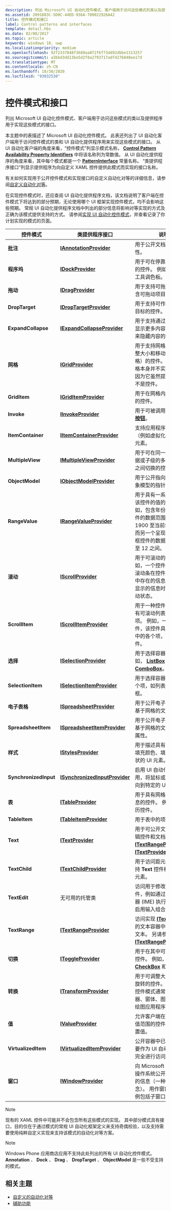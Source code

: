 ```yaml
---
description: 列出 Microsoft UI 自动化控件模式、客户端用于访问这些模式的类以及提供程序用于实现这些模式的接口。
ms.assetid: 2091883C-5D0C-44ED-936A-709022926A42
title: 控件模式和接口
label: Control patterns and interfaces
template: detail.hbs
ms.date: 02/08/2017
ms.topic: article
keywords: windows 10, uwp
ms.localizationpriority: medium
ms.openlocfilehash: 92f2337848f3689aa8f2f6f73dd92dbbe1313257
ms.sourcegitcommit: a3bbd3dd13be5d2f8a2793717adf4276840ee17d
ms.translationtype: MT
ms.contentlocale: zh-CN
ms.lasthandoff: 10/30/2020
ms.locfileid: "93032530"
---
```

# <a name="control-patterns-and-interfaces"></a>控件模式和接口  



列出 Microsoft UI 自动化控件模式、客户端用于访问这些模式的类以及提供程序用于实现这些模式的接口。

本主题中的表描述了 Microsoft UI 自动化控件模式。 此表还列出了 UI 自动化客户端用于访问控件模式的类和 UI 自动化提供程序用来实现这些模式的接口。 从 UI 自动化客户端的角度来看，“控件模式”列显示模式名称， [**Control Pattern Availability Property Identifiers**](/windows/desktop/WinAuto/uiauto-control-pattern-availability-propids) 中将该名称列为常数值。 从 UI 自动化提供程序的角度来看，其中每个模式都是一个 [**PatternInterface**](/uwp/api/Windows.UI.Xaml.Automation.Peers.PatternInterface) 常量名称。 “类提供程序接口”列显示提供程序为向自定义 XAML 控件提供此模式而实现的接口名称。

有关如何实现用于公开控件模式和实现接口的自定义自动化对等的详细信息，请参阅[自定义自动化对等](custom-automation-peers.md)。

在实现控件模式时，还应查阅 UI 自动化提供程序文档，该文档说明了客户端在控件模式下将达到的部分预期，无论使用哪个 UI 框架实现控件模式，均不会影响这些预期。 常规 UI 自动化提供程序文档中列出的部分信息将影响对等实现的方式及正确为该模式提供支持的方式。 请参阅[实现 UI 自动化控件模式](/windows/desktop/WinAuto/uiauto-implementinguiautocontrolpatterns)，并查看记录了你计划实现的模式的页面。

| 控件模式 | 类提供程序接口 | 说明 |
|-----------------|--------------------------|-------------|
| **批注** | [**IAnnotationProvider**](/uwp/api/Windows.UI.Xaml.Automation.Provider.IAnnotationProvider) | 用于公开文档注释的属性。 |
| **程序坞** | [**IDockProvider**](/uwp/api/Windows.UI.Xaml.Automation.Provider.IDockProvider) | 用于可在停靠容器中停靠的控件。 例如，工具栏或工具调色板。 |
| **拖动** | [**IDragProvider**](/uwp/api/Windows.UI.Xaml.Automation.Provider.IDragProvider) | 用于支持可拖动控件或包含可拖动项目的控件。 |
| **DropTarget** | [**IDropTargetProvider**](/uwp/api/Windows.UI.Xaml.Automation.Provider.IDropTargetProvider) | 用于支持可作为拖放操作目标的控件。 |
| **ExpandCollapse** | [**IExpandCollapseProvider**](/uwp/api/Windows.UI.Xaml.Automation.Provider.IExpandCollapseProvider) | 用于支持通过直观展开来显示更多内容并通过折叠来隐藏内容的控件。 |
| **网格** | [**IGridProvider**](/uwp/api/Windows.UI.Xaml.Automation.Provider.IGridProvider) | 用于支持网格功能（如调整大小和移动到指定单元格）的控件。 请注意，网格本身并不实现此模式，因为它虽然提供布局，却不是控件。 |
| **GridItem** | [**IGridItemProvider**](/uwp/api/Windows.UI.Xaml.Automation.Provider.IGridItemProvider) | 用于在网格内具有单元格的控件。 |
| **Invoke** | [**IInvokeProvider**](/uwp/api/Windows.UI.Xaml.Automation.Provider.IInvokeProvider) | 用于可被调用的控件，如  [**按钮**](/uwp/api/Windows.UI.Xaml.Controls.Button)。 |
| **ItemContainer** | [**IItemContainerProvider**](/uwp/api/Windows.UI.Xaml.Automation.Provider.IItemContainerProvider) | 支持应用程序查找容器（例如虚拟化列表）中的元素。 |
| **MultipleView** | [**IMultipleViewProvider**](/uwp/api/Windows.UI.Xaml.Automation.Provider.IMultipleViewProvider) | 用于可在同一组信息、数据或子级的多个表示形式之间切换的控件。 |
| **ObjectModel** | [**IObjectModelProvider**](/uwp/api/Windows.UI.Xaml.Automation.Provider.IObjectModelProvider) | 用于公开指向文档基础对象模型的指针。 |
| **RangeValue** | [**IRangeValueProvider**](/uwp/api/Windows.UI.Xaml.Automation.Provider.IRangeValueProvider) | 用于具有一系列可应用于该控件的值的控件。 例如，包含年份的微调框控件的数据范围可能介于 1900 至当前年份之间，而另一个呈现月份的微调框控件的数据范围介于 1 至 12 之间。 |
| **滚动** | [**IScrollProvider**](/uwp/api/Windows.UI.Xaml.Automation.Provider.IScrollProvider) | 用于可滚动的控件。 例如，一个控件其所具有的滚动条在控件的可视区域中存在的信息超过了可被显示的信息时，便处于活动状态。 |
| **ScrollItem** | [**IScrollItemProvider**](/uwp/api/Windows.UI.Xaml.Automation.Provider.IScrollItemProvider) | 用于一种控件，该控件具有可滚动列表中的各个项。 例如，一个列表控件，该控件具有滚动列表中的各个项，如组合框控件。 |
| **选择** | [**ISelectionProvider**](/uwp/api/Windows.UI.Xaml.Automation.Provider.ISelectionProvider) | 用于选择容器控件。 例如， [**ListBox**](/uwp/api/Windows.UI.Xaml.Controls.ListBox) 和 [**ComboBox**](/uwp/api/Windows.UI.Xaml.Controls.ComboBox)。 |
| **SelectionItem** | [**ISelectionItemProvider**](/uwp/api/Windows.UI.Xaml.Automation.Provider.ISelectionItemProvider) | 用于选择容器控件中的各个项，如列表框和组合框。 |
| **电子表格** | [**ISpreadsheetProvider**](/uwp/api/Windows.UI.Xaml.Automation.Provider.ISpreadsheetProvider) | 用于公开电子表格或其他基于网格的文档的内容。 |
| **SpreadsheetItem** | [**ISpreadsheetItemProvider**](/uwp/api/Windows.UI.Xaml.Automation.Provider.ISpreadsheetItemProvider) | 用于公开电子表格或其他基于网格的文档的单元格属性。 |
| **样式** | [**IStylesProvider**](/uwp/api/Windows.UI.Xaml.Automation.Provider.IStylesProvider) | 用于描述具有特定样式、填充颜色、填充图案或形状的 UI 元素。 |
| **SynchronizedInput** | [**ISynchronizedInputProvider**](/uwp/api/Windows.UI.Xaml.Automation.Provider.ISynchronizedInputProvider) | 启用 UI 自动化客户端应用，将鼠标或键盘输入定向到特定的 UI 元素。 |
| **表** | [**ITableProvider**](/uwp/api/Windows.UI.Xaml.Automation.Provider.ITableProvider) | 用于具有网格以及标头信息的控件。 例如，表格日历控件。 |
| **TableItem** | [**ITableItemProvider**](/uwp/api/Windows.UI.Xaml.Automation.Provider.ITableItemProvider) | 用于表中的项。 |
| **Text** | [**ITextProvider**](/uwp/api/Windows.UI.Xaml.Automation.Provider.ITextProvider) | 用于可公开文本信息的编辑控件和文档。 另请参阅 [**ITextRangeProvider**](/uwp/api/windows.ui.xaml.automation.provider.itextrangeprovider) 和 [**ITextProvider2**](/uwp/api/windows.ui.xaml.automation.provider.itextprovider2)。 |
| **TextChild** | [**ITextChildProvider**](/uwp/api/windows.ui.xaml.automation.provider.itextchildprovider) | 用于访问距元素最近的支持 **Text** 控件模式的上级元素。 |
| **TextEdit** | 无可用的托管类 | 访问用于修改文本的控件，例如通过输入法编辑器 (IME) 执行自动更正或启用输入组合的控件。 |
| **TextRange** | [**ITextRangeProvider**](/uwp/api/windows.ui.xaml.automation.provider.itextrangeprovider) | 访问实现 [**ITextProvider**](/uwp/api/windows.ui.xaml.automation.provider.itextprovider) 的文本容器中的一段连续文本。 另请参阅 [**ITextRangeProvider2**](/uwp/api/windows.ui.xaml.automation.provider.itextrangeprovider2)。 |
| **切换** | [**IToggleProvider**](/uwp/api/Windows.UI.Xaml.Automation.Provider.IToggleProvider) | 用于在其中可切换状态的控件。 例如，可选中的 [**CheckBox**](/uwp/api/Windows.UI.Xaml.Controls.CheckBox) 和菜单项。 |
| **转换** | [**ITransformProvider**](/uwp/api/Windows.UI.Xaml.Automation.Provider.ITransformProvider) | 用于可调整大小、移动和旋转的控件。 Transform 控件模式通常用于设计器、窗体、图形编辑器和绘图应用程序。 |
| **值** | [**IValueProvider**](/uwp/api/Windows.UI.Xaml.Automation.Provider.IValueProvider) | 允许客户端在不支持某个值范围的控件上获取或设置值。 |
| **VirtualizedItem** | [**IVirtualizedItemProvider**](/uwp/api/Windows.UI.Xaml.Automation.Provider.IVirtualizedItemProvider) | 公开容器中已虚拟化并需要作为 UI 自动化元素可完全进行访问的项目。 |
| **窗口** | [**IWindowProvider**](/uwp/api/Windows.UI.Xaml.Automation.Provider.IWindowProvider) | 向 Microsoft Windows 操作系统公开特定于窗口的信息（一种基本概念）。 用作窗口的控件示例包括子窗口和对话框。 |

> [!NOTE]
> 现有的 XAML 控件中可能并不会包含所有这些模式的实现。 其中部分模式具有接口，目的仅在于通过模式的常规 UI 自动化框架定义来支持奇偶校验，以及支持需要使用纯粹自定义实现来支持该模式的自动化对等方案。

> [!NOTE]
> Windows Phone 应用商店应用不支持此处列出的所有 UI 自动化控件模式。 **Annotation** 、 **Dock** 、 **Drag** 、 **DropTarget** 、 **ObjectModel** 是一些不受支持的模式。

<span id="related_topics"/>

## <a name="related-topics"></a>相关主题  
* [自定义的自动化对等](custom-automation-peers.md)
* [辅助功能](accessibility.md)

